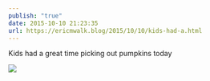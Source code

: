 ```yaml
---
publish: "true"
date: 2015-10-10 21:23:35
url: https://ericmwalk.blog/2015/10/10/kids-had-a.html
---
```


Kids had a great time picking out pumpkins today

![](https://ericmwalk.blog/uploads/2022/c2103c053d.jpg)